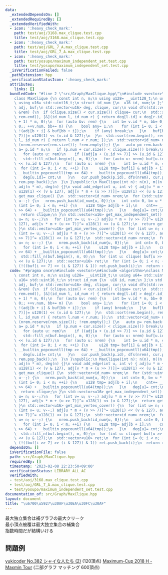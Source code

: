 ```yaml
---
data:
  _extendedDependsOn: []
  _extendedRequiredBy: []
  _extendedVerifiedWith:
  - icon: ':heavy_check_mark:'
    path: test/aoj/3168.max_clique.test.cpp
    title: test/aoj/3168.max_clique.test.cpp
  - icon: ':heavy_check_mark:'
    path: test/aoj/GRL_7_A.max_clique.test.cpp
    title: test/aoj/GRL_7_A.max_clique.test.cpp
  - icon: ':heavy_check_mark:'
    path: test/yosupo/maximum_independent_set.test.cpp
    title: test/yosupo/maximum_independent_set.test.cpp
  _isVerificationFailed: false
  _pathExtension: hpp
  _verificationStatusIcon: ':heavy_check_mark:'
  attributes:
    links: []
  bundledCode: "#line 2 \"src/Graph/MaxClique.hpp\"\n#include <vector>\n#include <algorithm>\n\
    class MaxClique {\n const int n, m;\n using u128= __uint128_t;\n using u64= std::uint64_t;\n\
    \ using u16= std::uint16_t;\n struct id_num {\n  u16 id, num;\n };\n std::vector<u128>\
    \ adj, buf;\n std::vector<u16> deg, clique, cur;\n void dfs(std::vector<id_num>\
    \ &rem) {\n  if (clique.size() < cur.size()) clique= cur;\n  std::sort(rem.begin(),\
    \ rem.end(), [&](id_num l, id_num r) { return deg[l.id] > deg[r.id]; });\n  buf.assign((n\
    \ + 1) * m, 0);\n  for (auto &v: rem) {\n   int b= v.id * m, bb= 0;\n   for (v.num=\
    \ 0;; ++v.num, bb+= m) {\n    bool any= 1;\n    for (int i= 0; i < m; ++i) any&=\
    \ !(adj[b + i] & buf[bb + i]);\n    if (any) break;\n   }\n   buf[bb + (v.id >>\
    \ 7)]|= u128(1) << (v.id & 127);\n  }\n  std::sort(rem.begin(), rem.end(), [&](id_num\
    \ l, id_num r) { return l.num < r.num; });\n  std::vector<id_num> nrem;\n  for\
    \ (nrem.reserve(rem.size()); !rem.empty();) {\n   auto p= rem.back();\n   int\
    \ a= p.id * m;\n   if (p.num + cur.size() < clique.size()) break;\n   nrem.clear();\n\
    \   for (auto u: rem)\n    if ((adj[a + (u.id >> 7)] >> (u.id & 127)) & 1) nrem.emplace_back(u);\n\
    \   std::fill_n(buf.begin(), m, 0);\n   for (auto u: nrem) buf[u.id >> 7]|= u128(1)\
    \ << (u.id & 127);\n   for (auto u: nrem) {\n    int b= u.id * m, cnt= 0;\n  \
    \  for (int i= 0; i < m; ++i) {\n     u128 tmp= buf[i] & adj[b + i];\n     cnt+=\
    \ __builtin_popcountll(tmp >> 64) + __builtin_popcountll(u64(tmp));\n    }\n \
    \   deg[u.id]= cnt;\n   }\n   cur.push_back(p.id), dfs(nrem), cur.pop_back(),\
    \ rem.pop_back();\n  }\n }\npublic:\n MaxClique(int n): n(n), m((n + 127) >> 7),\
    \ adj(n * m), deg(n) {}\n void add_edge(int u, int v) { adj[u * m + (v >> 7)]|=\
    \ u128(1) << (v & 127), adj[v * m + (u >> 7)]|= u128(1) << (u & 127); }\n std::vector<u16>\
    \ get_max_clique() {\n  std::vector<id_num> nrem;\n  for (std::uint16_t u= n;\
    \ u--;) {\n   nrem.push_back(id_num{u, 0});\n   int cnt= 0, b= u * m;\n   for\
    \ (int i= 0; i < m; ++i) {\n    u128 tmp= adj[b + i];\n    cnt+= __builtin_popcountll(tmp\
    \ >> 64) + __builtin_popcountll(u64(tmp));\n   }\n   deg[u]= cnt;\n  }\n  dfs(nrem);\n\
    \  return clique;\n }\n std::vector<u16> get_max_independent_set() {\n  for (int\
    \ u= n; u--;)\n   for (int v= u; v--;) adj[u * m + (v >> 7)]^= u128(1) << (v &\
    \ 127), adj[v * m + (u >> 7)]^= u128(1) << (u & 127);\n  return get_max_clique();\n\
    \ }\n std::vector<u16> get_min_vertex_cover() {\n  for (int u= n; u--;)\n   for\
    \ (int v= u; v--;) adj[u * m + (v >> 7)]^= u128(1) << (v & 127), adj[v * m + (u\
    \ >> 7)]^= u128(1) << (u & 127);\n  std::vector<id_num> nrem;\n  for (std::uint16_t\
    \ u= n; u--;) {\n   nrem.push_back(id_num{u, 0});\n   int cnt= 0, b= u * m;\n\
    \   for (int i= 0; i < m; ++i) {\n    u128 tmp= adj[b + i];\n    cnt+= __builtin_popcountll(tmp\
    \ >> 64) + __builtin_popcountll(u64(tmp));\n   }\n   deg[u]= cnt;\n  }\n  dfs(nrem);\n\
    \  std::fill_n(buf.begin(), m, 0);\n  for (int u: clique) buf[u >> 7]|= u128(1)\
    \ << (u & 127);\n  std::vector<u16> ret;\n  for (int i= 0; i < n; ++i)\n   if\
    \ (!((buf[i >> 7] >> (i & 127)) & 1)) ret.push_back(i);\n  return ret;\n }\n};\n"
  code: "#pragma once\n#include <vector>\n#include <algorithm>\nclass MaxClique {\n\
    \ const int n, m;\n using u128= __uint128_t;\n using u64= std::uint64_t;\n using\
    \ u16= std::uint16_t;\n struct id_num {\n  u16 id, num;\n };\n std::vector<u128>\
    \ adj, buf;\n std::vector<u16> deg, clique, cur;\n void dfs(std::vector<id_num>\
    \ &rem) {\n  if (clique.size() < cur.size()) clique= cur;\n  std::sort(rem.begin(),\
    \ rem.end(), [&](id_num l, id_num r) { return deg[l.id] > deg[r.id]; });\n  buf.assign((n\
    \ + 1) * m, 0);\n  for (auto &v: rem) {\n   int b= v.id * m, bb= 0;\n   for (v.num=\
    \ 0;; ++v.num, bb+= m) {\n    bool any= 1;\n    for (int i= 0; i < m; ++i) any&=\
    \ !(adj[b + i] & buf[bb + i]);\n    if (any) break;\n   }\n   buf[bb + (v.id >>\
    \ 7)]|= u128(1) << (v.id & 127);\n  }\n  std::sort(rem.begin(), rem.end(), [&](id_num\
    \ l, id_num r) { return l.num < r.num; });\n  std::vector<id_num> nrem;\n  for\
    \ (nrem.reserve(rem.size()); !rem.empty();) {\n   auto p= rem.back();\n   int\
    \ a= p.id * m;\n   if (p.num + cur.size() < clique.size()) break;\n   nrem.clear();\n\
    \   for (auto u: rem)\n    if ((adj[a + (u.id >> 7)] >> (u.id & 127)) & 1) nrem.emplace_back(u);\n\
    \   std::fill_n(buf.begin(), m, 0);\n   for (auto u: nrem) buf[u.id >> 7]|= u128(1)\
    \ << (u.id & 127);\n   for (auto u: nrem) {\n    int b= u.id * m, cnt= 0;\n  \
    \  for (int i= 0; i < m; ++i) {\n     u128 tmp= buf[i] & adj[b + i];\n     cnt+=\
    \ __builtin_popcountll(tmp >> 64) + __builtin_popcountll(u64(tmp));\n    }\n \
    \   deg[u.id]= cnt;\n   }\n   cur.push_back(p.id), dfs(nrem), cur.pop_back(),\
    \ rem.pop_back();\n  }\n }\npublic:\n MaxClique(int n): n(n), m((n + 127) >> 7),\
    \ adj(n * m), deg(n) {}\n void add_edge(int u, int v) { adj[u * m + (v >> 7)]|=\
    \ u128(1) << (v & 127), adj[v * m + (u >> 7)]|= u128(1) << (u & 127); }\n std::vector<u16>\
    \ get_max_clique() {\n  std::vector<id_num> nrem;\n  for (std::uint16_t u= n;\
    \ u--;) {\n   nrem.push_back(id_num{u, 0});\n   int cnt= 0, b= u * m;\n   for\
    \ (int i= 0; i < m; ++i) {\n    u128 tmp= adj[b + i];\n    cnt+= __builtin_popcountll(tmp\
    \ >> 64) + __builtin_popcountll(u64(tmp));\n   }\n   deg[u]= cnt;\n  }\n  dfs(nrem);\n\
    \  return clique;\n }\n std::vector<u16> get_max_independent_set() {\n  for (int\
    \ u= n; u--;)\n   for (int v= u; v--;) adj[u * m + (v >> 7)]^= u128(1) << (v &\
    \ 127), adj[v * m + (u >> 7)]^= u128(1) << (u & 127);\n  return get_max_clique();\n\
    \ }\n std::vector<u16> get_min_vertex_cover() {\n  for (int u= n; u--;)\n   for\
    \ (int v= u; v--;) adj[u * m + (v >> 7)]^= u128(1) << (v & 127), adj[v * m + (u\
    \ >> 7)]^= u128(1) << (u & 127);\n  std::vector<id_num> nrem;\n  for (std::uint16_t\
    \ u= n; u--;) {\n   nrem.push_back(id_num{u, 0});\n   int cnt= 0, b= u * m;\n\
    \   for (int i= 0; i < m; ++i) {\n    u128 tmp= adj[b + i];\n    cnt+= __builtin_popcountll(tmp\
    \ >> 64) + __builtin_popcountll(u64(tmp));\n   }\n   deg[u]= cnt;\n  }\n  dfs(nrem);\n\
    \  std::fill_n(buf.begin(), m, 0);\n  for (int u: clique) buf[u >> 7]|= u128(1)\
    \ << (u & 127);\n  std::vector<u16> ret;\n  for (int i= 0; i < n; ++i)\n   if\
    \ (!((buf[i >> 7] >> (i & 127)) & 1)) ret.push_back(i);\n  return ret;\n }\n};"
  dependsOn: []
  isVerificationFile: false
  path: src/Graph/MaxClique.hpp
  requiredBy: []
  timestamp: '2023-02-08 22:23:50+09:00'
  verificationStatus: LIBRARY_ALL_AC
  verifiedWith:
  - test/aoj/3168.max_clique.test.cpp
  - test/aoj/GRL_7_A.max_clique.test.cpp
  - test/yosupo/maximum_independent_set.test.cpp
documentation_of: src/Graph/MaxClique.hpp
layout: document
title: "\u6700\u5927\u30AF\u30EA\u30FC\u30AF"
---
```

最大独立集合は補グラフの最大クリーク \
最小頂点被覆は最大独立集合の補集合 \
指数時間だが結構いける
## 問題例
[yukicoder No.382 シャイな人たち (2)](https://yukicoder.me/problems/no/382) (120頂点)
[Maximum-Cup 2018 H - Maxmin Tour](https://atcoder.jp/contests/maximum-cup-2018/tasks/maximum_cup_2018_h) (二部グラフ マッチング 600頂点)
